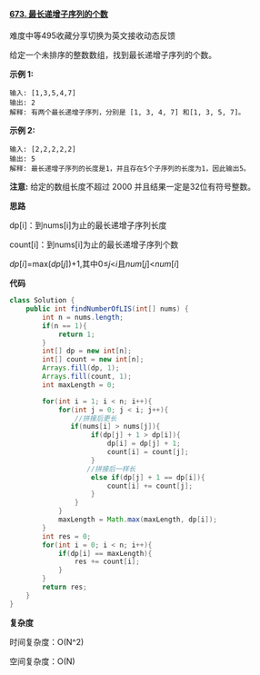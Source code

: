 #### [673. 最长递增子序列的个数](https://leetcode-cn.com/problems/number-of-longest-increasing-subsequence/)

难度中等495收藏分享切换为英文接收动态反馈

给定一个未排序的整数数组，找到最长递增子序列的个数。

**示例 1:**

```
输入: [1,3,5,4,7]
输出: 2
解释: 有两个最长递增子序列，分别是 [1, 3, 4, 7] 和[1, 3, 5, 7]。
```

**示例 2:**

```
输入: [2,2,2,2,2]
输出: 5
解释: 最长递增子序列的长度是1，并且存在5个子序列的长度为1，因此输出5。
```

**注意:** 给定的数组长度不超过 2000 并且结果一定是32位有符号整数。

**思路**

dp[i]：到nums[i]为止的最长递增子序列长度

count[i]：到nums[i]为止的最长递增子序列个数

*dp*[*i*]=max(*dp*[*j*])+1,其中0≤*j*<*i*且*num*[*j*]<*num*[*i*]

**代码**

```java
class Solution {
    public int findNumberOfLIS(int[] nums) {
        int n = nums.length;
        if(n == 1){
            return 1;
        }
        int[] dp = new int[n];
        int[] count = new int[n];
        Arrays.fill(dp, 1);
        Arrays.fill(count, 1);
        int maxLength = 0;

        for(int i = 1; i < n; i++){
            for(int j = 0; j < i; j++){
                //拼接后更长
               if(nums[i] > nums[j]){
                    if(dp[j] + 1 > dp[i]){
                        dp[i] = dp[j] + 1;
                        count[i] = count[j];
                    }
                   //拼接后一样长
                    else if(dp[j] + 1 == dp[i]){
                        count[i] += count[j];
                    }
                }
            }
            maxLength = Math.max(maxLength, dp[i]);
        }
        int res = 0;
        for(int i = 0; i < n; i++){
            if(dp[i] == maxLength){
                res += count[i];
            }
        }
        return res;
    }
}
```

**复杂度**

时间复杂度：O(N^2)

空间复杂度：O(N)